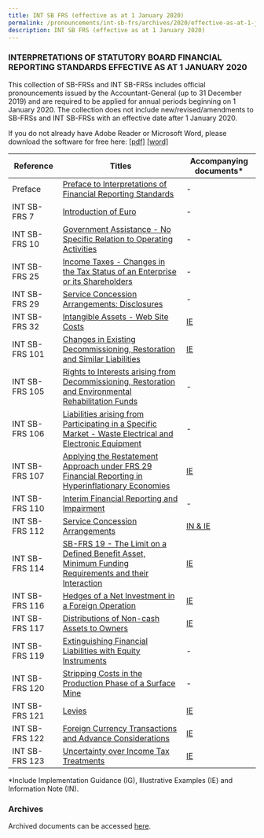 ```yaml
---
title: INT SB FRS (effective as at 1 January 2020)
permalink: /pronouncements/int-sb-frs/archives/2020/effective-as-at-1-january-2020/
description: INT SB FRS (effective as at 1 January 2020)
---
```

### INTERPRETATIONS OF STATUTORY BOARD FINANCIAL REPORTING STANDARDS EFFECTIVE AS AT 1 JANUARY 2020

This collection of SB-FRSs and INT SB-FRSs includes official pronouncements issued by the Accountant-General (up to 31 December 2019) and are required to be applied for annual periods beginning on 1 January 2020. The collection does not include new/revised/amendments to SB-FRSs and INT SB-FRSs with an effective date after 1 January 2020.

If you do not already have Adobe Reader or Microsoft Word, please download the software for free here: [\[pdf\]](http://www.adobe.com/products/acrobat/readstep2.html) [\[word\]](http://www.microsoft.com/downloads/details.aspx?FamilyID=95e24c87-8732-48d5-8689-ab826e7b8fdf&DisplayLang=en)

| Reference | Titles | Accompanying documents\* |
| -------- | -------- | -------- |
| Preface | [Preface to Interpretations of Financial Reporting Standards]() | - |
| INT SB-FRS 7 | [Introduction of Euro](/files/Docs/Default%20Source/Int%20Sb%20Frs/Effective%20As%20At%201%20January%202020/int_sb-frs_7_(2020).pdf) | - |
| INT SB-FRS 10 | [Government Assistance - No Specific Relation to Operating Activities](/files/Docs/Default%20Source/Int%20Sb%20Frs/Effective%20As%20At%201%20January%202020/int_sb-frs_10_(2020).pdf) | - |
| INT SB-FRS 25 | [Income Taxes - Changes in the Tax Status of an Enterprise or its Shareholders](/files/Docs/Default%20Source/Int%20Sb%20Frs/Effective%20As%20At%201%20January%202020/int_sb-frs_25_(2020).pdf) | - |
| INT SB-FRS 29 | [Service Concession Arrangements: Disclosures](/files/Docs/Default%20Source/Int%20Sb%20Frs/Effective%20As%20At%201%20January%202020/int_sb-frs_29_(2020).pdf) | - |
| INT SB-FRS 32 | [Intangible Assets - Web Site Costs](/files/Docs/Default%20Source/Int%20Sb%20Frs/Effective%20As%20At%201%20January%202020/int_sb-frs_32_(2020).pdf) | [IE](/files/Docs/Default%20Source/Int%20Sb%20Frs/Effective%20As%20At%201%20January%202020/int_sb-frs_32_ie_(2020).pdf) |
| INT SB-FRS 101 | [Changes in Existing Decommissioning, Restoration and Similar Liabilities](/files/Docs/Default%20Source/Int%20Sb%20Frs/Effective%20As%20At%201%20January%202020/int_sb-frs_101_(2020).pdf) | [IE](/files/Docs/Default%20Source/Int%20Sb%20Frs/Effective%20As%20At%201%20January%202020/int_sb-frs_101_ie_(2020).pdf) |
| INT SB-FRS 105 | [Rights to Interests arising from Decommissioning, Restoration and Environmental Rehabilitation Funds](/files/Docs/Default%20Source/Int%20Sb%20Frs/Effective%20As%20At%201%20January%202020/int_sb-frs_105_(2020).pdf) | - |
| INT SB-FRS 106 | [Liabilities arising from Participating in a Specific Market - Waste Electrical and Electronic Equipment](/files/Docs/Default%20Source/Int%20Sb%20Frs/Effective%20As%20At%201%20January%202020/int_sb-frs_106_(2020).pdf) | - |
| INT SB-FRS 107 | [Applying the Restatement Approach under FRS 29 Financial Reporting in Hyperinflationary Economies](/files/Docs/Default%20Source/Int%20Sb%20Frs/Effective%20As%20At%201%20January%202020/int_sb-frs_107_(2020).pdf) | [IE](/files/Docs/Default%20Source/Int%20Sb%20Frs/Effective%20As%20At%201%20January%202020/int_sb-frs_107_ie_(2020).pdf) |
| INT SB-FRS 110 | [Interim Financial Reporting and Impairment](/files/Docs/Default%20Source/Int%20Sb%20Frs/Effective%20As%20At%201%20January%202020/int_sb-frs_110_(2020).pdf) | - |
| INT SB-FRS 112 | [Service Concession Arrangements](/files/Docs/Default%20Source/Int%20Sb%20Frs/Effective%20As%20At%201%20January%202020/int_sb-frs_112_(2020).pdf) | [IN & IE](/files/Docs/Default%20Source/Int%20Sb%20Frs/Effective%20As%20At%201%20January%202020/int_sb-frs_112_in_ie_(2020).pdf) |
| INT SB-FRS 114 | [SB-FRS 19 - The Limit on a Defined Benefit Asset, Minimum Funding Requirements and their Interaction](/files/Docs/Default%20Source/Int%20Sb%20Frs/Effective%20As%20At%201%20January%202020/int_sb-frs_114_(2020).pdf) | [IE](/files/Docs/Default%20Source/Int%20Sb%20Frs/Effective%20As%20At%201%20January%202020/int_sb-frs_114_ie_(2020).pdf) |
| INT SB-FRS 116 | [Hedges of a Net Investment in a Foreign Operation](/files/Docs/Default%20Source/Int%20Sb%20Frs/Effective%20As%20At%201%20January%202020/int_sb-frs_116_(2020).pdf) | [IE](/files/Docs/Default%20Source/Int%20Sb%20Frs/Effective%20As%20At%201%20January%202020/int_sb-frs_116_ie_(2020).pdf) |
| INT SB-FRS 117 | [Distributions of Non-cash Assets to Owners](/files/Docs/Default%20Source/Int%20Sb%20Frs/Effective%20As%20At%201%20January%202020/int_sb-frs_117_(2020).pdf) | [IE](/files/Docs/Default%20Source/Int%20Sb%20Frs/Effective%20As%20At%201%20January%202020/int_sb-frs_117_ie_(2020).pdf) |
| INT SB-FRS 119 | [Extinguishing Financial Liabilities with Equity Instruments](/files/Docs/Default%20Source/Int%20Sb%20Frs/Effective%20As%20At%201%20January%202020/int_sb-frs_119_(2020).pdf) | - |
| INT SB-FRS 120 | [Stripping Costs in the Production Phase of a Surface Mine](/files/Docs/Default%20Source/Int%20Sb%20Frs/Effective%20As%20At%201%20January%202020/int_sb-frs_120_(2020).pdf) | - |
| INT SB-FRS 121 | [Levies](/files/Docs/Default%20Source/Int%20Sb%20Frs/Effective%20As%20At%201%20January%202020/int_sb-frs_121_(2020).pdf) | [IE](/files/Docs/Default%20Source/Int%20Sb%20Frs/Effective%20As%20At%201%20January%202020/int_sb-frs_121_ie_(2020).pdf) |
| INT SB-FRS 122 | [Foreign Currency Transactions and Advance Considerations](/files/Docs/Default%20Source/Int%20Sb%20Frs/Effective%20As%20At%201%20January%202020/int_sb-frs_122_(2020).pdf) | [IE](/files/Docs/Default%20Source/Int%20Sb%20Frs/Effective%20As%20At%201%20January%202020/int_sb-frs_122_ie_(2020).pdf) |
| INT SB-FRS 123 | [Uncertainty over Income Tax Treatments](/files/Docs/Default%20Source/Int%20Sb%20Frs/Effective%20As%20At%201%20January%202020/int_sb-frs_123_(2020).pdf) | [IE](/files/Docs/Default%20Source/Int%20Sb%20Frs/Effective%20As%20At%201%20January%202020/int_sb-frs_123_ie_(2020).pdf) |

\*Include Implementation Guidance (IG), Illustrative Examples (IE) and Information Note (IN).

### Archives 

Archived documents can be accessed [here](/pronouncements/interpretations-of-sb-frs/archives/).